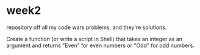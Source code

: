 # week2
repository off all my code wars problems, and they're solutions.

Create a function (or write a script in Shell) that takes an integer as an argument and returns "Even" for even numbers or "Odd" for odd numbers.
